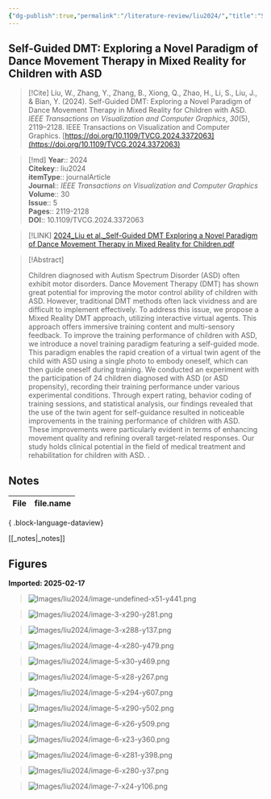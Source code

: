```yaml
---
{"dg-publish":true,"permalink":"/literature-review/liu2024/","title":"Self-Guided DMT Exploring a Novel Paradigm of Dance Movement Therapy in Mixed Reality for Children with ASD","tags":["mixedreality","Virtualreality","Autism","dancemovement"]}
---
```



## Self-Guided DMT: Exploring a Novel Paradigm of Dance Movement Therapy in Mixed Reality for Children with ASD

> [!Cite]
> Liu, W., Zhang, Y., Zhang, B., Xiong, Q., Zhao, H., Li, S., Liu, J., & Bian, Y. (2024). Self-Guided DMT: Exploring a Novel Paradigm of Dance Movement Therapy in Mixed Reality for Children with ASD. _IEEE Transactions on Visualization and Computer Graphics_, _30_(5), 2119–2128. IEEE Transactions on Visualization and Computer Graphics. [https://doi.org/10.1109/TVCG.2024.3372063](https://doi.org/10.1109/TVCG.2024.3372063)


>[!md]
> **Year**:: 2024   
> **Citekey**:: liu2024  
> **itemType**:: journalArticle  
> **Journal**:: *IEEE Transactions on Visualization and Computer Graphics*  
> **Volume**:: 30  
> **Issue**:: 5   
> **Pages**:: 2119-2128  
> **DOI**:: 10.1109/TVCG.2024.3372063    

> [!LINK] 
> [2024_Liu et al._Self-Guided DMT Exploring a Novel Paradigm of Dance Movement Therapy in Mixed Reality for Children.pdf](zotero://select/library/items/IKTNXNWN)

> [!Abstract]
>
> Children diagnosed with Autism Spectrum Disorder (ASD) often exhibit motor disorders. Dance Movement Therapy (DMT) has shown great potential for improving the motor control ability of children with ASD. However, traditional DMT methods often lack vividness and are difficult to implement effectively. To address this issue, we propose a Mixed Reality DMT approach, utilizing interactive virtual agents. This approach offers immersive training content and multi-sensory feedback. To improve the training performance of children with ASD, we introduce a novel training paradigm featuring a self-guided mode. This paradigm enables the rapid creation of a virtual twin agent of the child with ASD using a single photo to embody oneself, which can then guide oneself during training. We conducted an experiment with the participation of 24 children diagnosed with ASD (or ASD propensity), recording their training performance under various experimental conditions. Through expert rating, behavior coding of training sessions, and statistical analysis, our findings revealed that the use of the twin agent for self-guidance resulted in noticeable improvements in the training performance of children with ASD. These improvements were particularly evident in terms of enhancing movement quality and refining overall target-related responses. Our study holds clinical potential in the field of medical treatment and rehabilitation for children with ASD.
>.
> 


## Notes

| File | file.name |
| ---- | --------- |

{ .block-language-dataview}

[[_notes\|_notes]]

## Figures

**Imported: 2025-02-17**

> ![Images/liu2024/image-undefined-x51-y441.png](/img/user/Images/liu2024/image-undefined-x51-y441.png)

> ![Images/liu2024/image-3-x290-y281.png](/img/user/Images/liu2024/image-3-x290-y281.png)

> ![Images/liu2024/image-3-x288-y137.png](/img/user/Images/liu2024/image-3-x288-y137.png)

> ![Images/liu2024/image-4-x280-y479.png](/img/user/Images/liu2024/image-4-x280-y479.png)

> ![Images/liu2024/image-5-x30-y469.png](/img/user/Images/liu2024/image-5-x30-y469.png)

> ![Images/liu2024/image-5-x28-y267.png](/img/user/Images/liu2024/image-5-x28-y267.png)

> ![Images/liu2024/image-5-x294-y607.png](/img/user/Images/liu2024/image-5-x294-y607.png)

> ![Images/liu2024/image-5-x290-y502.png](/img/user/Images/liu2024/image-5-x290-y502.png)

> ![Images/liu2024/image-6-x26-y509.png](/img/user/Images/liu2024/image-6-x26-y509.png)

> ![Images/liu2024/image-6-x23-y360.png](/img/user/Images/liu2024/image-6-x23-y360.png)

> ![Images/liu2024/image-6-x281-y398.png](/img/user/Images/liu2024/image-6-x281-y398.png)

> ![Images/liu2024/image-6-x280-y37.png](/img/user/Images/liu2024/image-6-x280-y37.png)

> ![Images/liu2024/image-7-x24-y106.png](/img/user/Images/liu2024/image-7-x24-y106.png)